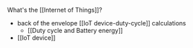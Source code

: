 What's the [[Internet of Things]]?
- back of the envelope [[IoT device-duty-cycle]] calculations
	- [[Duty cycle and Battery energy]]
- [[IoT device]]